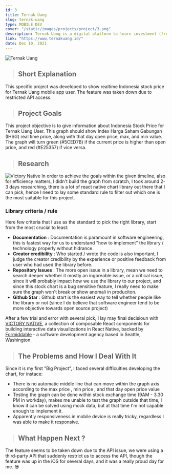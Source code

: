 ```yaml
---
id: 3
title: Ternak Uang
slug: ternak-uang
type: MOBILE DEV
cover: "/static/images/projects/project/3.png"
description: Ternak Uang is a digital platform to learn investment (from stocks, mutual funds, peer-to-peer, to cyptocurrency)
link: "https://www.ternakuang.id/"
date: Dec 10, 2021
---
```


![Ternak Uang](/static/images/projects/project/3.png)

> ## Short Explanation

This specific project was developed to show realtime Indonesia stock price for Ternak Uang mobile app user. The feature was taken down due to restricted API access.

> ## Project Goals

This project objective is to give information about Indonesia Stock Price for Ternak Uang User. This graph should show Index Harga Saham Gabungan (IHSG) real time price, along with that day open price, max, and min value. The graph will turn green (#5CED7B) if the current price is higher than open price, and red (#E25357) if vice versa.

> ## Research

![Victory Native](https://blog.logrocket.com/wp-content/uploads/2020/11/victory-native.gif)
In order to achieve the goals within the given timeline, also for efficiency matters, I didn't build the graph from scratch, I took around 2-3 days researching, there is a lot of react native chart library out there that I can pick, hence I need to lay some standard rule to filter out which one is the most suitable for this project.

### Library criteria / rule

Here few criteria that I use as the standard to pick the right library, start from the most crucial to least:

- **Documentation** : Documentation is paramount in software engineering, this is fastest way for us to understand "how to implement" the library / technology properly without hidrance.
- **Creator credibility** : Who started / wrote the code is also important, I judge the creator credibility by the experience or positive feedback from user who had used the library before.
- **Repository Issues** : The more open issue in a library, mean we need to search deeper whether it mostly an ingoreable issue, or a critical issue, since it will probably impact how we use the library to our project, and since this stock chart is a bug sensitive feature, I really need to make sure the graph won't break or show anomali in produciton.
- **Github Star** : Github start is the easiest way to tell whether people like the library or not (since I do believe that software engineer tend to be more objective towards open source project)

After a few trial and error with several pick, I lay may final decisioun with [VICTORY NATIVE](https://github.com/FormidableLabs/victory), a collection of composable React components for building interactive data visualizations in React Native, backed by [Formiddable](https://formidable.com/) - a software development agency based in Seattle, Washington.

> ## The Problems and How I Deal With It

Since it is my first "Big Project", I faced several difficulties developing the chart, for instace:

- There is no automatic middle line that can move within the graph axis according to the max price , min price , and that day open price value
- Testing the graph can be done within stock exchange time (9AM - 3.30 PM in workday), makes me unable to test the graph outside that time, I know it can be solved using mock data, but at that time I'm not capable enough to implement it.
- Apparently responsiveness in mobile device is really tricky, regardless I was able to make it responsive.

> ## What Happen Next ?

The feature seems to be taken down due to the API issue, we were using a third-party API that suddenly restrict us to access the API, though the feature was up in the iOS for several days, and it was a really proud day for me. 😎
